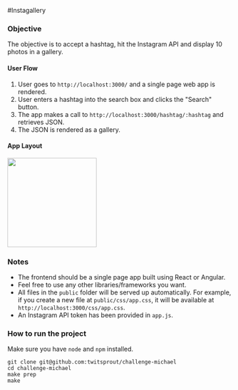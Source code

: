 #Instagallery

### Objective

The objective is to accept a hashtag, hit the Instagram API and display 10 photos in a gallery.

#### User Flow

1. User goes to `http://localhost:3000/` and a single page web app is rendered.
2. User enters a hashtag into the search box and clicks the "Search" button.
3. The app makes a call to `http://localhost:3000/hashtag/:hashtag` and retrieves JSON.
4. The JSON is rendered as a gallery.

#### App Layout

<img src="http://i.imgur.com/cYerj13.jpg" width="200px">

### Notes

* The frontend should be a single page app built using React or Angular.
* Feel free to use any other libraries/frameworks you want.
* All files in the `public` folder will be served up automatically. For example, if you create a new file at `public/css/app.css`, it will be available at `http://localhost:3000/css/app.css`.
* An Instagram API token has been provided in `app.js`.

### How to run the project

Make sure you have `node` and `npm` installed.

```
git clone git@github.com:twitsprout/challenge-michael
cd challenge-michael
make prep
make
```